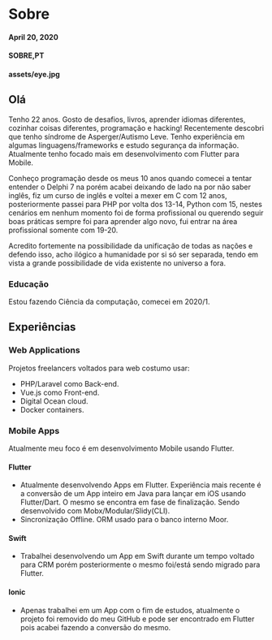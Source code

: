# Sobre
#### April 20, 2020
#### SOBRE,PT
#### assets/eye.jpg

## Olá

Tenho 22 anos. Gosto de desafios, livros, aprender idiomas diferentes, cozinhar coisas diferentes, programação e hacking! Recentemente descobri que tenho síndrome de Asperger/Autismo Leve. Tenho experiência em algumas linguagens/frameworks e estudo segurança da informação. Atualmente tenho focado mais em desenvolvimento com Flutter para Mobile.

Conheço programação desde os meus 10 anos quando comecei a tentar entender o Delphi 7 na porém acabei deixando de lado na por não saber inglês, fiz um curso de inglês e voltei a mexer em C com 12 anos, posteriormente passei para PHP por volta dos 13-14, Python com 15, nestes cenários em nenhum momento foi de forma profissional ou querendo seguir boas práticas sempre foi para aprender algo novo, fui entrar na área profissional somente com 19-20. 

Acredito fortemente na possibilidade da unificação de todas as nações e defendo isso, acho ilógico a humanidade por si só ser separada, tendo em vista a grande possibilidade de vida existente no universo a fora.

### Educação
Estou fazendo Ciência da computação, comecei em 2020/1.

## Experiências

### Web Applications

Projetos freelancers voltados para web costumo usar:
- PHP/Laravel como Back-end.
- Vue.js como Front-end.
- Digital Ocean cloud.
- Docker containers.

### Mobile Apps

Atualmente meu foco é em desenvolvimento Mobile usando Flutter.

#### Flutter
- Atualmente desenvolvendo Apps em Flutter. Experiência mais recente é a conversão de um App inteiro em Java para lançar em iOS usando Flutter/Dart. O mesmo se encontra em fase de finalização. Sendo desenvolvido com Mobx/Modular/Slidy(CLI).
- Sincronização Offline. ORM usado para o banco interno Moor.
#### Swift
- Trabalhei desenvolvendo um App em Swift durante um tempo voltado para CRM porém posteriormente o mesmo foi/está sendo migrado para Flutter.
#### Ionic
- Apenas trabalhei em um App com o fim de estudos, atualmente o projeto foi removido do meu GitHub e pode ser encontrado em Flutter pois acabei fazendo a conversão do mesmo.
